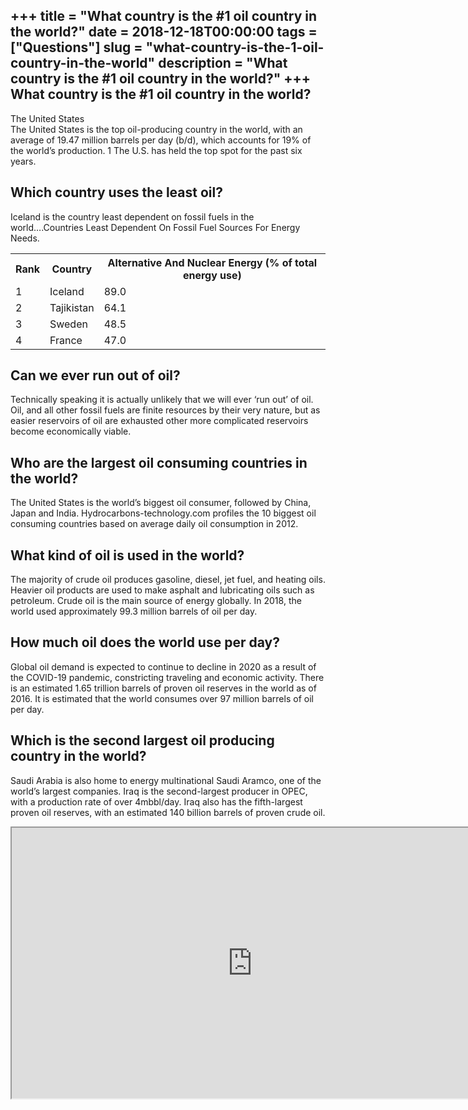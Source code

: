 +++
title = "What country is the #1 oil country in the world?"
date = 2018-12-18T00:00:00
tags = ["Questions"]
slug = "what-country-is-the-1-oil-country-in-the-world"
description = "What country is the #1 oil country in the world?"
+++
What country is the #1 oil country in the world?
------------------------------------------------

The United States  
The United States is the top oil-producing country in the world, with an average of 19.47 million barrels per day (b/d), which accounts for 19% of the world’s production. 1﻿ The U.S. has held the top spot for the past six years.

Which country uses the least oil?
---------------------------------

Iceland is the country least dependent on fossil fuels in the world….Countries Least Dependent On Fossil Fuel Sources For Energy Needs.

<table><tr><th>Rank</th><th>Country</th><th>Alternative And Nuclear Energy (% of total energy use)</th></tr><tr><td>1</td><td>Iceland</td><td>89.0</td></tr><tr><td>2</td><td>Tajikistan</td><td>64.1</td></tr><tr><td>3</td><td>Sweden</td><td>48.5</td></tr><tr><td>4</td><td>France</td><td>47.0</td></tr></table>

Can we ever run out of oil?
---------------------------

Technically speaking it is actually unlikely that we will ever ‘run out’ of oil. Oil, and all other fossil fuels are finite resources by their very nature, but as easier reservoirs of oil are exhausted other more complicated reservoirs become economically viable.

Who are the largest oil consuming countries in the world?
---------------------------------------------------------

The United States is the world’s biggest oil consumer, followed by China, Japan and India. Hydrocarbons-technology.com profiles the 10 biggest oil consuming countries based on average daily oil consumption in 2012.

What kind of oil is used in the world?
--------------------------------------

The majority of crude oil produces gasoline, diesel, jet fuel, and heating oils. Heavier oil products are used to make asphalt and lubricating oils such as petroleum. Crude oil is the main source of energy globally. In 2018, the world used approximately 99.3 million barrels of oil per day.

How much oil does the world use per day?
----------------------------------------

Global oil demand is expected to continue to decline in 2020 as a result of the COVID-19 pandemic, constricting traveling and economic activity. There is an estimated 1.65 trillion barrels of proven oil reserves in the world as of 2016. It is estimated that the world consumes over 97 million barrels of oil per day.

Which is the second largest oil producing country in the world?
---------------------------------------------------------------

Saudi Arabia is also home to energy multinational Saudi Aramco, one of the world’s largest companies. Iraq is the second-largest producer in OPEC, with a production rate of over 4mbbl/day. Iraq also has the fifth-largest proven oil reserves, with an estimated 140 billion barrels of proven crude oil.

<iframe allow="accelerometer; autoplay; clipboard-write; encrypted-media; gyroscope; picture-in-picture" allowfullscreen="" class="__youtube_prefs__  epyt-is-override  no-lazyload" data-no-lazy="1" data-origheight="433" data-origwidth="770" data-skipgform_ajax_framebjll="" height="433" id="_ytid_58160" loading="lazy" src="https://www.youtube.com/embed/bRuvmoyzM8s?enablejsapi=1&autoplay=0&cc_load_policy=0&cc_lang_pref=&iv_load_policy=1&loop=0&modestbranding=0&rel=1&fs=1&playsinline=0&autohide=2&theme=dark&color=red&controls=1&" title="YouTube player" width="770"></iframe>